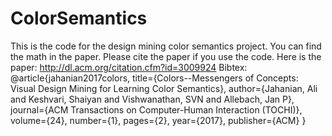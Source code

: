 # ColorSemantics
This is the code for the design mining color semantics project. You can find the math in the paper. Please cite the paper if you use the code. Here is the paper:
http://dl.acm.org/citation.cfm?id=3009924
Bibtex:
@article{jahanian2017colors,
  title={Colors--Messengers of Concepts: Visual Design Mining for Learning Color Semantics},
  author={Jahanian, Ali and Keshvari, Shaiyan and Vishwanathan, SVN and Allebach, Jan P},
  journal={ACM Transactions on Computer-Human Interaction (TOCHI)},
  volume={24},
  number={1},
  pages={2},
  year={2017},
  publisher={ACM}
}
